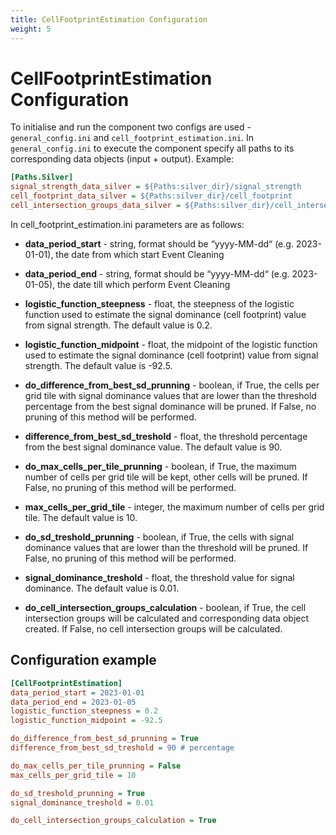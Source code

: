 ```yaml
---
title: CellFootprintEstimation Configuration
weight: 5
---
```


# CellFootprintEstimation Configuration
To initialise and run the component two configs are used - `general_config.ini` and `cell_footprint_estimation.ini`. In `general_config.ini` to execute the component specify all paths to its corresponding data objects (input + output). Example: 

```ini
[Paths.Silver]
signal_strength_data_silver = ${Paths:silver_dir}/signal_strength
cell_footprint_data_silver = ${Paths:silver_dir}/cell_footprint
cell_intersection_groups_data_silver = ${Paths:silver_dir}/cell_intersection_groups
```

In cell_footprint_estimation.ini parameters are as follows: 

- **data_period_start** - string, format should be “yyyy-MM-dd“ (e.g. 2023-01-01), the date from which start Event Cleaning

- **data_period_end** - string, format should be “yyyy-MM-dd“ (e.g. 2023-01-05), the date till which perform Event Cleaning

- **logistic_function_steepness** - float, the steepness of the logistic function used to estimate the signal dominance (cell footprint) value from signal strength. The default value is 0.2.

- **logistic_function_midpoint** - float, the midpoint of the logistic function used to estimate the signal dominance (cell footprint) value from signal strength. The default value is -92.5.

- **do_difference_from_best_sd_prunning** - boolean, if True, the cells per grid tile with signal dominance values that are lower than the threshold percentage from the best signal dominance will be pruned. If False, no pruning of this method will be performed.

- **difference_from_best_sd_treshold** - float, the threshold percentage from the best signal dominance value. The default value is 90.

- **do_max_cells_per_tile_prunning** - boolean, if True, the maximum number of cells per grid tile will be kept, other cells will be pruned. If False, no pruning of this method will be performed.

- **max_cells_per_grid_tile** - integer, the maximum number of cells per grid tile. The default value is 10.

- **do_sd_treshold_prunning** - boolean, if True, the cells with signal dominance values that are lower than the threshold will be pruned. If False, no pruning of this method will be performed.

- **signal_dominance_treshold** - float, the threshold value for signal dominance. The default value is 0.01.

- **do_cell_intersection_groups_calculation** - boolean, if True, the cell intersection groups will be calculated and corresponding data object created. If False, no cell intersection groups will be calculated.

## Configuration example

```ini
[CellFootprintEstimation]
data_period_start = 2023-01-01
data_period_end = 2023-01-05
logistic_function_steepness = 0.2
logistic_function_midpoint = -92.5

do_difference_from_best_sd_prunning = True
difference_from_best_sd_treshold = 90 # percentage

do_max_cells_per_tile_prunning = False
max_cells_per_grid_tile = 10

do_sd_treshold_prunning = True
signal_dominance_treshold = 0.01

do_cell_intersection_groups_calculation = True
```
